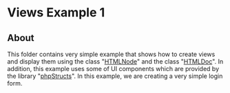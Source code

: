 # Views Example 1
## About
This folder contains very simple example that shows how to create views 
and display them using the class "<a href="https://programmingacademia.com/webfiori/docs/phpStructs/HTMLNode">HTMLNode</a>" and the class 
"<a href="https://programmingacademia.com/webfiori/docs/phpStructs/HTMLDoc">HTMLDoc</a>". 
In addition, this example uses some of UI components which are provided by the 
library "<a href="https://programmingacademia.com/webfiori/docs/phpStructs">phpStructs</a>". 
In this example, we are creating a very simple login form.
